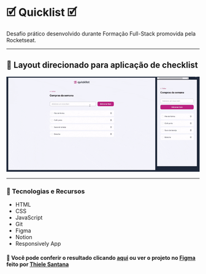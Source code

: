 # 🗹 Quicklist 🗹
Desafio prático desenvolvido durante Formação Full-Stack promovida pela Rocketseat.
___
## 📲 Layout direcionado para aplicação de checklist
  
![Gif de demonstração do Quicklist](.gitconfig/quicklist-preview.gif)
  
___
### 🤖 Tecnologias e Recursos  
  
* HTML
* CSS
* JavaScript
* Git
* Figma
* Notion
* Responsively App

#### 🔎 Você pode conferir o resultado clicando [aqui](https://arturtinoco.github.io/quicklist/) ou ver o projeto no [Figma](https://www.figma.com/community/file/1397279978314668489) feito por [Thiele Santana](https://www.linkedin.com/in/thielesantana/?original_referer=&originalSubdomain=br)  